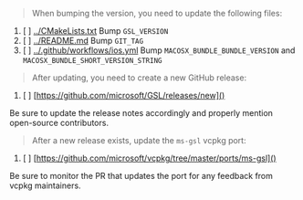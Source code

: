> When bumping the version, you need to update the following files:

1. [ ] [../CMakeLists.txt]() Bump `GSL_VERSION`
1. [ ] [../README.md]() Bump `GIT_TAG`
1. [ ] [../.github/workflows/ios.yml]() Bump `MACOSX_BUNDLE_BUNDLE_VERSION` and
`MACOSX_BUNDLE_SHORT_VERSION_STRING`

> After updating, you need to create a new GitHub release:

1. [ ] [https://github.com/microsoft/GSL/releases/new]()

Be sure to update the release notes accordingly and properly mention open-source
contributors.

> After a new release exists, update the `ms-gsl` vcpkg port:

1. [ ] [https://github.com/microsoft/vcpkg/tree/master/ports/ms-gsl]()

Be sure to monitor the PR that updates the port for any feedback from vcpkg maintainers.
